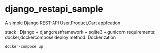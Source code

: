 # django_restapi_sample
A simple Django REST-API User,Product,Cart application

stack : Django + djangorestframework + sqlite3 + gunicorn
requirements: docker,dockercompose
deploy method: Dockerization
```bash
docker-compose up
```
